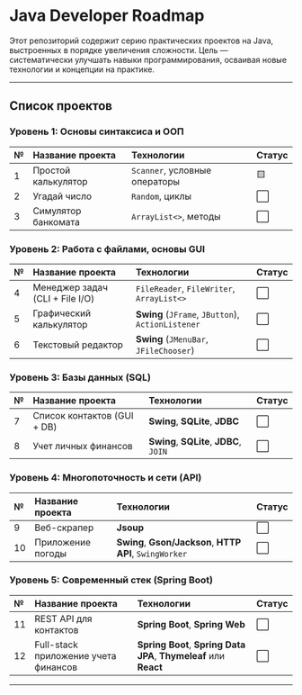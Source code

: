 # Java Developer Roadmap

Этот репозиторий содержит серию практических проектов на Java, выстроенных в порядке увеличения сложности. Цель — систематически улучшать навыки программирования, осваивая новые технологии и концепции на практике.

---

## Список проектов

### Уровень 1: Основы синтаксиса и ООП
| № | Название проекта | Технологии | Статус |
| :-- | :--- | :--- | :--- |
| 1 | Простой калькулятор | `Scanner`, условные операторы | 🟨 |
| 2 | Угадай число | `Random`, циклы | ⬜️ |
| 3 | Симулятор банкомата | `ArrayList<>`, методы | ⬜️ |

### Уровень 2: Работа с файлами, основы GUI
| № | Название проекта | Технологии | Статус |
| :-- | :--- | :--- | :--- |
| 4 | Менеджер задач (CLI + File I/O) | `FileReader`, `FileWriter`, `ArrayList<>` | ⬜️ |
| 5 | Графический калькулятор | **Swing** (`JFrame`, `JButton`), `ActionListener` | ⬜️ |
| 6 | Текстовый редактор | **Swing** (`JMenuBar`, `JFileChooser`) | ⬜️ |

### Уровень 3: Базы данных (SQL)
| № | Название проекта | Технологии | Статус |
| :-- | :--- | :--- | :--- |
| 7 | Список контактов (GUI + DB) | **Swing**, **SQLite**, **JDBC** | ⬜️ |
| 8 | Учет личных финансов | **Swing**, **SQLite**, **JDBC**, `JOIN` | ⬜️ |

### Уровень 4: Многопоточность и сети (API)
| № | Название проекта | Технологии | Статус |
| :-- | :--- | :--- | :--- |
| 9 | Веб-скрапер | **Jsoup** | ⬜️ |
| 10 | Приложение погоды | **Swing**, **Gson/Jackson**, **HTTP API**, `SwingWorker` | ⬜️ |

### Уровень 5: Современный стек (Spring Boot)
| № | Название проекта | Технологии | Статус |
| :-- | :--- | :--- | :--- |
| 11 | REST API для контактов | **Spring Boot**, **Spring Web** | ⬜️ |
| 12 | Full-stack приложение учета финансов | **Spring Boot**, **Spring Data JPA**, **Thymeleaf** или **React** | ⬜️ |

---
